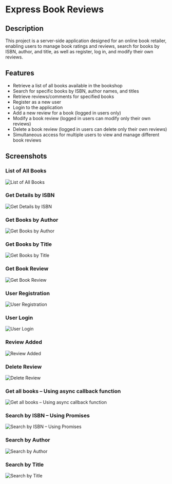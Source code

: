 # Express Book Reviews

## Description
This project is a server-side application designed for an online book retailer, enabling users to manage book ratings and reviews, search for books by ISBN, author, and title, as well as register, log in, and modify their own reviews.

## Features
- Retrieve a list of all books available in the bookshop
- Search for specific books by ISBN, author names, and titles
- Retrieve reviews/comments for specified books
- Register as a new user
- Login to the application
- Add a new review for a book (logged in users only)
- Modify a book review (logged in users can modify only their own reviews)
- Delete a book review (logged in users can delete only their own reviews)
- Simultaneous access for multiple users to view and manage different book reviews
## Screenshots


### List of All Books
![List of All Books](1-getallbooks.png)


### Get Details by ISBN
![Get Details by ISBN](2-gedetailsISBN.png)

### Get Books by Author
![Get Books by Author](3-getbooksbyauthor.png)

### Get Books by Title
![Get Books by Title](4-getbooksbytitle.png)

### Get Book Review
![Get Book Review](5-getbookreview.png)

### User Registration
![User Registration](6-register.png)

### User Login
![User Login](7-login.png)

### Review Added
![Review Added](8-reviewadded.png)

### Delete Review
![Delete Review](9-deletereview.png)

###  Get all books – Using async callback function
![Get all books – Using async callback function](task10.png)

### Search by ISBN – Using Promises
![Search by ISBN – Using Promises](task11.png)

### Search by Author
![Search by Author](task12.png)

### Search by Title
![Search by Title](task13.png)
